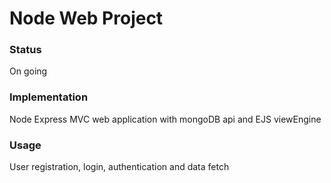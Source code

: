 # Node Web Project

### Status
On going

### Implementation
Node Express MVC web application with mongoDB api and EJS viewEngine

### Usage
User registration, login, authentication and data fetch
